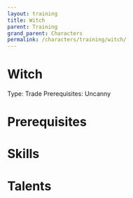```yaml
---
layout: training
title: Witch
parent: Training
grand_parent: Characters
permalink: /characters/training/witch/
---
```


# Witch

Type: Trade
Prerequisites: Uncanny

# Prerequisites

# Skills

# Talents